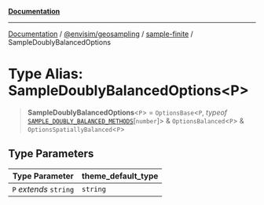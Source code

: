 [**Documentation**](../../../../README.md)

---

[Documentation](../../../../README.md) / [@envisim/geosampling](../../README.md) / [sample-finite](../README.md) / SampleDoublyBalancedOptions

# Type Alias: SampleDoublyBalancedOptions\<P\>

> **SampleDoublyBalancedOptions**\<`P`\> = `OptionsBase`\<`P`, _typeof_ [`SAMPLE_DOUBLY_BALANCED_METHODS`](../variables/SAMPLE_DOUBLY_BALANCED_METHODS.md)\[`number`\]\> & `OptionsBalanced`\<`P`\> & `OptionsSpatiallyBalanced`\<`P`\>

## Type Parameters

| Type Parameter         | theme_default_type |
| ---------------------- | ------------------ |
| `P` _extends_ `string` | `string`           |
